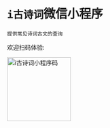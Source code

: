 # `i古诗词`微信小程序

`提供常见诗词古文的查询`

欢迎扫码体验:

<img alt="i古诗词小程序码" src="https://i.loli.net/2018/11/11/5be80d00518d4.jpg" width="150">
